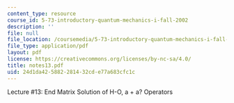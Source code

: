 ```yaml
---
content_type: resource
course_id: 5-73-introductory-quantum-mechanics-i-fall-2002
description: ''
file: null
file_location: /coursemedia/5-73-introductory-quantum-mechanics-i-fall-2002/24d1da425882281432cde77a683cfc1c_notes13.pdf
file_type: application/pdf
layout: pdf
license: https://creativecommons.org/licenses/by-nc-sa/4.0/
title: notes13.pdf
uid: 24d1da42-5882-2814-32cd-e77a683cfc1c
---
```

Lecture #13: End Matrix Solution of H-O, a + a? Operators